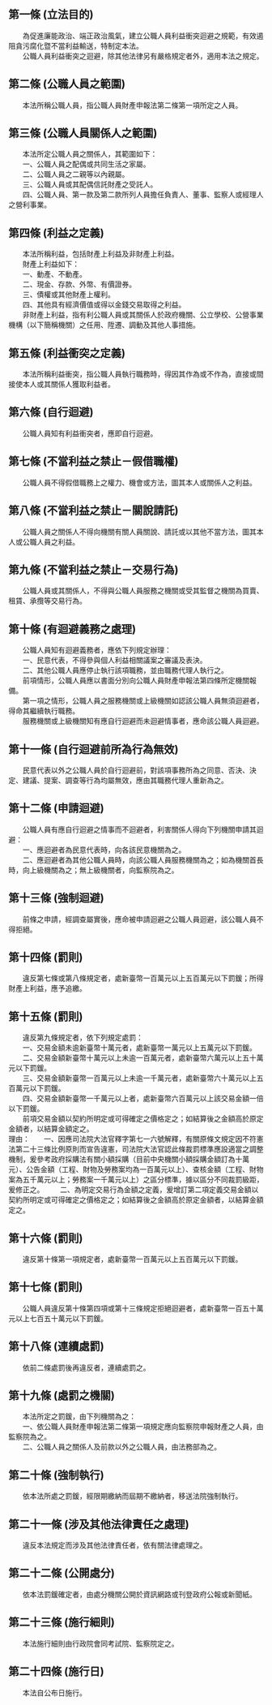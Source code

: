 第一條 (立法目的)
-----------------
　　為促進廉能政治、端正政治風氣，建立公職人員利益衝突迴避之規範，有效遏阻貪污腐化暨不當利益輸送，特制定本法。  
　　公職人員利益衝突之迴避，除其他法律另有嚴格規定者外，適用本法之規定。  


第二條 (公職人員之範圍)
-----------------------
　　本法所稱公職人員，指公職人員財產申報法第二條第一項所定之人員。  


第三條 (公職人員關係人之範圍)
-----------------------------
　　本法所定公職人員之關係人，其範圍如下：  
　　一、公職人員之配偶或共同生活之家屬。  
　　二、公職人員之二親等以內親屬。  
　　三、公職人員或其配偶信託財產之受託人。  
　　四、公職人員、第一款及第二款所列人員擔任負責人、董事、監察人或經理人之營利事業。  


第四條 (利益之定義)
-------------------
　　本法所稱利益，包括財產上利益及非財產上利益。  
　　財產上利益如下：  
　　一、動產、不動產。  
　　二、現金、存款、外幣、有價證券。  
　　三、債權或其他財產上權利。  
　　四、其他具有經濟價值或得以金錢交易取得之利益。  
　　非財產上利益，指有利公職人員或其關係人於政府機關、公立學校、公營事業機構（以下簡稱機關）之任用、陞遷、調動及其他人事措施。  


第五條 (利益衝突之定義)
-----------------------
　　本法所稱利益衝突，指公職人員執行職務時，得因其作為或不作為，直接或間接使本人或其關係人獲取利益者。  


第六條 (自行迴避)
-----------------
　　公職人員知有利益衝突者，應即自行迴避。  


第七條 (不當利益之禁止－假借職權)
---------------------------------
　　公職人員不得假借職務上之權力、機會或方法，圖其本人或關係人之利益。  


第八條 (不當利益之禁止－關說請託)
---------------------------------
　　公職人員之關係人不得向機關有關人員關說、請託或以其他不當方法，圖其本人或公職人員之利益。  


第九條 (不當利益之禁止－交易行為)
---------------------------------
　　公職人員或其關係人，不得與公職人員服務之機關或受其監督之機關為買賣、租賃、承攬等交易行為。  


第十條 (有迴避義務之處理)
-------------------------
　　公職人員知有迴避義務者，應依下列規定辦理：  
　　一、民意代表，不得參與個人利益相關議案之審議及表決。  
　　二、其他公職人員應停止執行該項職務，並由職務代理人執行之。  
　　前項情形，公職人員應以書面分別向公職人員財產申報法第四條所定機關報備。  
　　第一項之情形，公職人員之服務機關或上級機關如認該公職人員無須迴避者，得命其繼續執行職務。  
　　服務機關或上級機關知有應自行迴避而未迴避情事者，應命該公職人員迴避。  


第十一條 (自行迴避前所為行為無效)
---------------------------------
　　民意代表以外之公職人員於自行迴避前，對該項事務所為之同意、否決、決定、建議、提案、調查等行為均屬無效，應由其職務代理人重新為之。  


第十二條 (申請迴避)
-------------------
　　公職人員有應自行迴避之情事而不迴避者，利害關係人得向下列機關申請其迴避：  
　　一、應迴避者為民意代表時，向各該民意機關為之。  
　　二、應迴避者為其他公職人員時，向該公職人員服務機關為之；如為機關首長時，向上級機關為之；無上級機關者，向監察院為之。  


第十三條 (強制迴避)
-------------------
　　前條之申請，經調查屬實後，應命被申請迴避之公職人員迴避，該公職人員不得拒絕。  


第十四條 (罰則)
---------------
　　違反第七條或第八條規定者，處新臺幣一百萬元以上五百萬元以下罰鍰；所得財產上利益，應予追繳。  


第十五條 (罰則)
---------------
　　違反第九條規定者，依下列規定處罰：  
　　一、交易金額未逾新臺幣十萬元者，處新臺幣一萬元以上五萬元以下罰鍰。  
　　二、交易金額新臺幣十萬元以上未逾一百萬元者，處新臺幣六萬元以上五十萬元以下罰鍰。  
　　三、交易金額新臺幣一百萬元以上未逾一千萬元者，處新臺幣六十萬元以上五百萬元以下罰鍰。  
　　四、交易金額新臺幣一千萬元以上者，處新臺幣六百萬元以上該交易金額一倍以下罰鍰。  
　　前項交易金額以契約所明定或可得確定之價格定之；如結算後之金額高於原定金額者，以結算金額定之。  
理由：　　一、因應司法院大法官釋字第七一六號解釋，有關原條文規定因不符憲法第二十三條比例原則而宣告違憲，司法院大法官認此條裁罰標準應設適當之調整機制，爰參考政府採購法有關小額採購（目前中央機關小額採購金額訂為十萬元）、公告金額（工程、財物及勞務案均為一百萬元以上）、查核金額（工程、財物案為五千萬元以上；勞務案一千萬元以上）之區分標準，據以區分不同裁罰級距，爰修正之。
　　二、為明定交易行為金額之定義，爰增訂第二項定義交易金額以契約所明定或可得確定之價格定之；如結算後之金額高於原定金額者，以結算金額定之。

第十六條 (罰則)
---------------
　　違反第十條第一項規定者，處新臺幣一百萬元以上五百萬元以下罰鍰。  


第十七條 (罰則)
---------------
　　公職人員違反第十條第四項或第十三條規定拒絕迴避者，處新臺幣一百五十萬元以上七百五十萬元以下罰鍰。  


第十八條 (連續處罰)
-------------------
　　依前二條處罰後再違反者，連續處罰之。  


第十九條 (處罰之機關)
---------------------
　　本法所定之罰鍰，由下列機關為之：  
　　一、依公職人員財產申報法第二條第一項規定應向監察院申報財產之人員，由監察院為之。  
　　二、公職人員之關係人及前款以外之公職人員，由法務部為之。  


第二十條 (強制執行)
-------------------
　　依本法所處之罰鍰，經限期繳納而屆期不繳納者，移送法院強制執行。  


第二十一條 (涉及其他法律責任之處理)
-----------------------------------
　　違反本法規定而涉及其他法律責任者，依有關法律處理之。  


第二十二條 (公開處分)
---------------------
　　依本法罰鍰確定者，由處分機關公開於資訊網路或刊登政府公報或新聞紙。  


第二十三條 (施行細則)
---------------------
　　本法施行細則由行政院會同考試院、監察院定之。  


第二十四條 (施行日)
-------------------
　　本法自公布日施行。